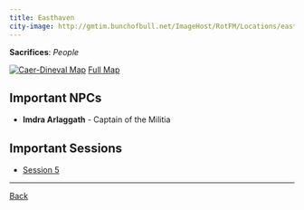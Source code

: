 ```yaml
---
title: Easthaven
city-image: http://gmtim.bunchofbull.net/ImageHost/RotFM/Locations/easthaven-shield.png
---
```

**Sacrifices**: _People_

[![Caer-Dineval Map](http://gmtim.bunchofbull.net/ImageHost/RotFM/Locations/easthaven-map-small.jpg)](http://gmtim.bunchofbull.net/ImageHost/RotFM/Locations/easthaven-map.jpg)
[Full Map](http://gmtim.bunchofbull.net/ImageHost/RotFM/Locations/easthaven-map.jpg)

## Important NPCs
- **Imdra Arlaggath** - 
  <span class="subtext">Captain of the Militia</span>

## Important Sessions
- [Session 5](../past-sessions.md#session-5-022823)

---
[Back](./locations.md)